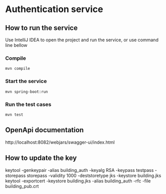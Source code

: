 # Authentication service
## How to run the service
Use IntelliJ IDEA to open the project and run the service, or use command line bellow
### Compile
```
mvn compile
```
### Start the service
```
mvn spring-boot:run
```
### Run the test cases
```
mvn test
```

## OpenApi documentation
http://localhost:8082/webjars/swagger-ui/index.html

## How to update the key
keytool -genkeypair -alias building_auth -keyalg RSA -keypass testpass -storepass storepass -validity 1000 -deststoretype jks -keystore building.jks
keytool -exportcert -keystore building.jks -alias building_auth -rfc -file building_pub.crt
